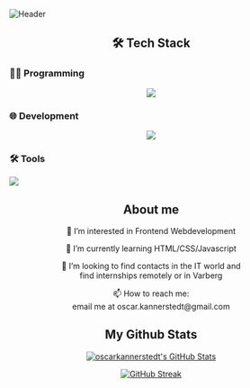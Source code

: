 ![Header](./github-background.png)
<!--
<h2 align="center">Technical skills </h2>
<p align="center">
  <a href="https://skillicons.dev">
     <img src="https://skillicons.dev/icons?i=html,css,sass,js,ts,react,vue,nodejs,express,vite,vscode,postman,mysql,mongodb,jest,figma&theme=dark" />
  </a>
</p>
-->
<h2 align="center">🛠️ Tech Stack </h2>

### 👨‍💻 Programming
<p align="center">
  <a href="https://skillicons.dev">
    <img src="https://skillicons.dev/icons?i=js,ts&theme=dark" />
  </a>
</p>

### 🌐 Development
<p align="center">
  <a href="https://skillicons.dev">
    <img src="https://skillicons.dev/icons?i=html,css,sass,react,vue,express&theme=dark" />
  </a>
</p>

### 🛠️ Tools
<p align="left">
  <a href="https://skillicons.dev">
     <img src="https://skillicons.dev/icons?i=git,nodejs,express,vite,vscode,postman,mysql,mongodb,jest,cypress,figma,photoshop&theme=dark" />
  </a>
</p>

<h2 align="center">About me</h2>
<p align="center"> 👀 I’m interested in Frontend Webdevelopment</p>
<p align="center">🌱 I’m currently learning HTML/CSS/Javascript</p>
<p align="center">👯 I’m looking to find contacts in the IT world and <br> find internships remotely or in Varberg</p>
<p align="center">📫 How to reach me: <br> email me at oscar.kannerstedt@gmail.com</p>

<h2 align="center">My Github Stats</h2>
<div align="center">
<a href="https://awesome-github-stats.azurewebsites.net/index.html??cardType=level&theme=highcontrast&preferLogin=false"><img alt="oscarkannerstedt's GitHub Stats" src="https://awesome-github-stats.azurewebsites.net/user-stats/oscarkannerstedt?cardType=level&theme=highcontrast&preferLogin=false"/></a>

<a href="https://git.io/streak-stats"><img src="https://github-readme-streak-stats.herokuapp.com?user=oscarkannerstedt&theme=highcontrast" alt="GitHub Streak" /></a>
</div>

<!--
**oscarkannerstedt/oscarkannerstedt** is a ✨ _special_ ✨ repository because its `README.md` (this file) appears on your GitHub profile.

![Anurag's GitHub stats](https://github-readme-stats.vercel.app/api?username=anuraghazra&show_icons=true&theme=radical)
<a href="https://git.io/streak-stats"><img src="https://github-readme-streak-stats.herokuapp.com?user=oscarkannerstedt&theme=shadow-red&hide_border=true&border_radius=10.2" alt="GitHub Streak" /></a>

![Top Langs](https://github-readme-stats.vercel.app/api/top-langs/?username=anuraghazra&layout=compact)

Here are some ideas to get you started:
- 👋 Hi, I’m @oscarkannerstedt
- 👀 I’m interested in Frontend Webdevelopment
- 🌱 I’m currently learning HTML/CSS/Javascript
- 👯 I’m looking to find contacts in the IT world and find internships remotely or in Varberg
- 📫 How to reach me: email me at oscar.kannerstedt@gmail.com
-->
